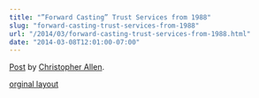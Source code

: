 ```yaml
---
title: "”Forward Casting” Trust Services from 1988"
slug: "forward-casting-trust-services-from-1988"
url: "/2014/03/forward-casting-trust-services-from-1988.html"
date: "2014-03-08T12:01:00-07:00"
---
```

<div id="fb-root"></div> <script>(function(d, s, id) { var js, fjs = d.getElementsByTagName(s)[0]; if (d.getElementById(id)) return; js = d.createElement(s); js.id = id; js.src = "//connect.facebook.net/en_US/all.js#xfbml=1"; fjs.parentNode.insertBefore(js, fjs); }(document, 'script', 'facebook-jssdk'));</script>
<div class="fb-post" data-href="https://www.facebook.com/photo.php?fbid=10152279839805540&amp;set=a.10151448135285540.528067.503345539&amp;type=1" data-width="600"><div class="fb-xfbml-parse-ignore"><a href="https://www.facebook.com/photo.php?fbid=10152279839805540&amp;set=a.10151448135285540.528067.503345539&amp;type=1">Post</a> by <a href="https://www.facebook.com/ChristopherRayAllen">Christopher Allen</a>.</div></div>
<p class="previous"><a href="/previous/2014/03/forward-casting-trust-services-from-1988.html" rel="syndication">orginal layout</a></p>
